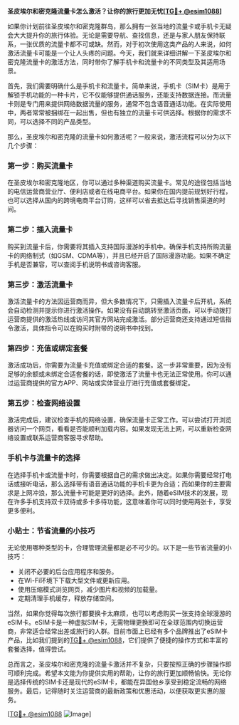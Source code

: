 **圣皮埃尔和密克隆流量卡怎么激活？让你的旅行更加无忧[[TG💪+ @esim1088](https://t.me/s/esim1088)]**

如果你计划前往圣皮埃尔和密克隆群岛，那么拥有一张当地的流量卡或手机卡无疑会大大提升你的旅行体验。无论是需要导航、查找信息，还是与家人朋友保持联系，一张优质的流量卡都不可或缺。然而，对于初次使用这类产品的人来说，如何激活流量卡可能是一个让人头疼的问题。今天，我们就来详细讲解一下圣皮埃尔和密克隆流量卡的激活方法，同时带你了解手机卡和流量卡的不同类型及其适用场景。

首先，我们需要明确什么是手机卡和流量卡。简单来说，手机卡（SIM卡）是用于解锁手机功能的一种卡片，它不仅能够提供通话服务，还能支持数据连接。而流量卡则是专门用来提供网络数据流量的服务，通常不包含语音通话功能。在实际使用中，两者常常被捆绑在一起出售，但也有独立的流量卡可供选择。根据你的需求不同，可以选择不同的产品类型。

那么，圣皮埃尔和密克隆的流量卡如何激活呢？一般来说，激活流程可以分为以下几个步骤：

### **第一步：购买流量卡**
在圣皮埃尔和密克隆地区，你可以通过多种渠道购买流量卡。常见的途径包括当地的电信运营商营业厅、便利店或者在线电商平台。如果你在国内提前规划好行程，也可以选择从国内的跨境电商平台订购，这样可以省去抵达后寻找销售渠道的时间。

### **第二步：插入流量卡**
购买到流量卡后，你需要将其插入支持国际漫游的手机中。确保手机支持所购流量卡的网络制式（如GSM、CDMA等），并且已经开启了国际漫游功能。如果不确定手机是否兼容，可以查阅手机说明书或咨询客服。

### **第三步：激活流量卡**
激活流量卡的方法因运营商而异，但大多数情况下，只需插入流量卡后开机，系统会自动检测并提示你进行激活操作。如果没有自动跳转至激活页面，可以手动拨打运营商提供的激活热线或访问其官方网站完成激活。部分运营商还支持通过短信指令激活，具体指令可以在购买时附带的说明书中找到。

### **第四步：充值或绑定套餐**
激活成功后，你需要为流量卡充值或绑定合适的套餐。这一步非常重要，因为没有足够的余额或未绑定合适套餐的话，即使激活了流量卡也无法正常使用。你可以通过运营商提供的官方APP、网站或实体营业厅进行充值或套餐绑定。

### **第五步：检查网络设置**
激活完成后，建议检查手机的网络设置，确保流量卡正常工作。可以尝试打开浏览器访问一个网页，看看是否能顺利加载内容。如果发现无法上网，可以重新检查网络设置或联系运营商客服寻求帮助。

### **手机卡与流量卡的选择**
在选择手机卡或流量卡时，你需要根据自己的需求做出决定。如果你需要经常打电话或接听电话，那么选择带有语音通话功能的手机卡更为合适；而如果你的主要需求是上网冲浪，那么流量卡可能是更好的选择。此外，随着eSIM技术的发展，现在许多手机支持双卡双待或多卡多待功能，这意味着你可以同时使用两张卡，享受更多便利。

### **小贴士：节省流量的小技巧**
无论使用哪种类型的卡，合理管理流量都是必不可少的。以下是一些节省流量的小技巧：
- 关闭不必要的后台应用程序和服务。
- 在Wi-Fi环境下下载大型文件或更新应用。
- 使用压缩模式浏览网页，减少图片和视频的加载量。
- 定期清理手机缓存，释放存储空间。

当然，如果你觉得每次旅行都要换卡太麻烦，也可以考虑购买一张支持全球漫游的eSIM卡。eSIM卡是一种虚拟SIM卡，无需物理更换即可在全球范围内切换运营商，非常适合经常出差或旅行的人群。目前市面上已经有多个品牌推出了eSIM卡产品，比如我们提到的[TG💪+ @esim1088](https://t.me/s/esim1088)，它们提供了便捷的操作方式和丰富的套餐选择，值得尝试。

总而言之，圣皮埃尔和密克隆的流量卡激活并不复杂，只要按照正确的步骤操作即可顺利完成。希望本文能为你提供实用的帮助，让你的旅行更加顺畅愉快。无论你是选择传统的SIM卡还是现代的eSIM卡，都能在异国他乡享受到稳定流畅的网络服务。最后，记得随时关注运营商的最新政策和优惠活动，以便获取更实惠的服务。

[[TG💪+ @esim1088](https://t.me/s/esim1088) ![Image](https://i.postimg.cc/4NQfJmqS/Snipaste-2025-05-13-00-14-12.png)]